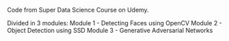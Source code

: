 Code from Super Data Science Course on Udemy.

Divided in 3 modules:
Module 1 - Detecting Faces using OpenCV
Module 2 - Object Detection using SSD
Module 3 - Generative Adversarial Networks

